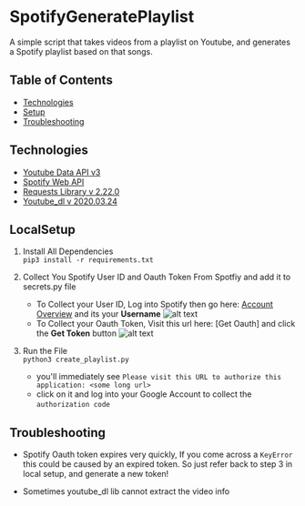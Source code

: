 # SpotifyGeneratePlaylist
A simple script that takes videos from a playlist on Youtube, and generates a Spotify playlist based on that songs.

## Table of Contents
* [Technologies](#Technologies)
* [Setup](#LocalSetup)
* [Troubleshooting](#Troubleshooting)

## Technologies
* [Youtube Data API v3]
* [Spotify Web API]
* [Requests Library v 2.22.0]
* [Youtube_dl v 2020.03.24]

## LocalSetup
1) Install All Dependencies   
`pip3 install -r requirements.txt`

2) Collect You Spotify User ID and Oauth Token From Spotfiy and add it to secrets.py file
    * To Collect your User ID, Log into Spotify then go here: [Account Overview] and its your **Username**
    ![alt text](images/userid.png)
    * To Collect your Oauth Token, Visit this url here: [Get Oauth] and click the **Get Token** button
    ![alt text](images/spotify_token.png)

4) Run the File  
`python3 create_playlist.py`   
    * you'll immediately see `Please visit this URL to authorize this application: <some long url>`
    * click on it and log into your Google Account to collect the `authorization code`

## Troubleshooting
* Spotify Oauth token expires very quickly, If you come across a `KeyError` this could
be caused by an expired token. So just refer back to step 3 in local setup, and generate a new
token!  
* Sometimes youtube_dl lib cannot extract the video info


   [Youtube Data API v3]: <https://developers.google.com/youtube/v3>
   [Spotify Web API]: <https://developer.spotify.com/documentation/web-api/>
   [Requests Library v 2.22.0]: <https://requests.readthedocs.io/en/master/>
   [Account Overview]: <https://www.spotify.com/us/account/overview/>
   [Youtube_dl v 2020.03.24]:<https://github.com/ytdl-org/youtube-dl/>
